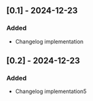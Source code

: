 ## [0.1] - 2024-12-23

### Added

- Changelog implementation

## [0.2] - 2024-12-23

### Added

- Changelog implementation5
